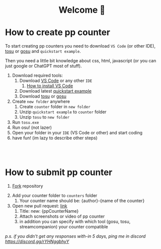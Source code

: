 <h1 align="center">Welcome 👋</h1>

# How to create pp counter

To start creating pp counters you need to download `VS Code` (or other IDE), [tosu](KotRikD/tosu/releases) or [gosu](l3lackShark/gosumemory/releases) and `quickstart example`.

Then you need a little bit knowledge about css, html, javascript (or you can just google or ChatGPT most of stuff).

1. Download required tools:
    1. Download [VS Code](https://code.visualstudio.com/download) or any other `IDE`
        1. [How to install VS Code](https://www.youtube.com/watch?v=JPZsB_6yHVo)
    2. Download latest [quickstart example](/releases)
    3. Download [tosu](KotRikD/tosu/releases) or [gosu](l3lackShark/gosumemory/releases)
2. Create `new folder` anywhere
    1. Create `counter` folder in `new folder`
    2. Unzip `quickstart example` to `counter` folder
    2. Unzip `tosu` to `new folder`
3. Run `tosu.exe`
4. Run osu! (not lazer)
5. Open your folder in your `IDE` (VS Code or other) and start coding
6. have fun! (im lazy to describe other steps)


<br />
<br />


# How to submit pp counter

1. [Fork](/fork) repository
<!-- 2. Switch to pre-release branch

    1. In console
        ```js
        git checkout pre-release
        ```
    2. in VS Code: [link](https://www.youtube.com/watch?v=H5BLEPhqxe8) -->
2. Add your counter folder to `counters` folder
    1. Your counter name should be: {author}-{name of the counter}
3. Open new pull request: [link](/pulls)
    1. Title: new: {ppCounterName}
    2. Attach screenshots or video of pp counter
    3. in addition you can specify with which tool (gosu, tosu, streamcompanion) your counter compatible

*p.s. if you didn't get any responses with-in 5 days, ping me in discord https://discord.gg/rYHNggbhyY*